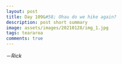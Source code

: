 ```yaml
---
layout: post
title: Day 109&#58; Ohau do we hike again?
description: post short summary
image: assets/images/20210128/img_1.jpg
tags: teararoa
comments: true
---
```



－_Rick_